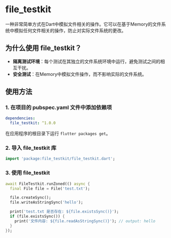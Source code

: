 # file_testkit

一种非常简单方式在Dart中模拟文件相关的操作。它可以在基于Memory的文件系统中模拟任何文件相关的操作，防止对实际文件系统的更改。

## 为什么使用 file_testkit？

- **隔离测试环境**：每个测试在其独立的文件系统环境中运行，避免测试之间的相互干扰。
- **安全测试**：在Memory中模拟文件操作，而不影响实际的文件系统。

## 使用方法

### 1. 在项目的 pubspec.yaml 文件中添加依赖项

```yaml
dependencies:
  file_testkit: ^1.0.0
```

在应用程序的根目录下运行 `flutter packages get`。

### 2. 导入 file_testkit 库

```dart
import 'package:file_testkit/file_testkit.dart';
```

### 3. 使用 file_testkit

```dart
await FileTestkit.runZoned(() async {
  final File file = File('test.txt');

  file.createSync();
  file.writeAsStringSync('hello');

  print('test.txt 是否存在: ${file.existsSync()}');
  if (file.existsSync()) {
    print('文件内容: ${file.readAsStringSync()}'); // output: hello
  }
});
```